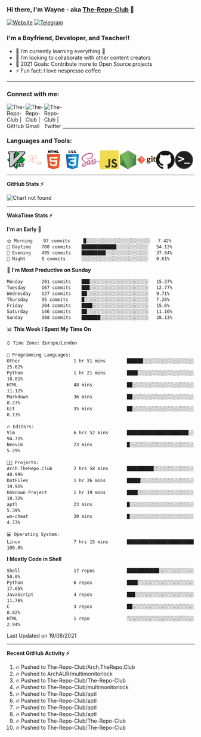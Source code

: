 ### Hi there, I'm Wayne - aka [The-Repo-Club][website] 👋

[![Website](https://img.shields.io/website?label=github.com/The-Repo-Club/&color=orange&style=flat-square&url=https://github.com/The-Repo-Club/)][website]
[![Telegram](https://img.shields.io/badge/Chat%20on-Telegram-orange.svg?color=orange&logo=telegram&style=flat-square)][telegram]

### I'm a Boyfriend, Developer, and Teacher!!

- 🌱 I’m currently learning everything 🤣
- 👯 I’m looking to collaborate with other content creators
- 🥅 2021 Goals: Contribute more to Open Source projects
- ⚡ Fun fact: I love nespresso coffee

---
### Connect with me:

[<img align="left" alt="The-Repo-Club | GitHub" width="50px" src="https://cdn.jsdelivr.net/npm/simple-icons@v3/icons/github.svg" />][website]
[<img align="left" alt="The-Repo-Club | Gmail" width="50px" src="https://cdn.jsdelivr.net/npm/simple-icons@v3/icons/gmail.svg" />][email]
[<img align="left" alt="The-Repo-Club | Twitter" width="50px" src="https://cdn.jsdelivr.net/npm/simple-icons@v3/icons/telegram.svg" />][telegram]

[website]: https://github.com/The-Repo-Club/
[email]: mailto:wayne6324@gmail.com
[telegram]: https://t.me/TheRepoClub

<br />
<br />
<br />

---
### Languages and Tools:

<img align="left" alt="Vim" width="50px" src="https://raw.githubusercontent.com/github/explore/80688e429a7d4ef2fca1e82350fe8e3517d3494d/topics/vim/vim.png" />
<img align="left" alt="Fish" width="50px" src="https://raw.githubusercontent.com/github/explore/80688e429a7d4ef2fca1e82350fe8e3517d3494d/topics/fish/fish.png" />
<img align="left" alt="HTML5" width="50px" src="https://raw.githubusercontent.com/github/explore/80688e429a7d4ef2fca1e82350fe8e3517d3494d/topics/html/html.png" />
<img align="left" alt="CSS3" width="50px" src="https://raw.githubusercontent.com/github/explore/80688e429a7d4ef2fca1e82350fe8e3517d3494d/topics/css/css.png" />
<img align="left" alt="Sass" width="50px" src="https://raw.githubusercontent.com/github/explore/80688e429a7d4ef2fca1e82350fe8e3517d3494d/topics/sass/sass.png" />
<img align="left" alt="JavaScript" width="50px" src="https://raw.githubusercontent.com/github/explore/80688e429a7d4ef2fca1e82350fe8e3517d3494d/topics/javascript/javascript.png" />
<img align="left" alt="Node.js" width="50px" src="https://raw.githubusercontent.com/github/explore/80688e429a7d4ef2fca1e82350fe8e3517d3494d/topics/nodejs/nodejs.png" />
<img align="left" alt="Git" width="50px" src="https://raw.githubusercontent.com/github/explore/80688e429a7d4ef2fca1e82350fe8e3517d3494d/topics/git/git.png" />
<img align="left" alt="GitHub" width="50px" src="https://raw.githubusercontent.com/github/explore/78df643247d429f6cc873026c0622819ad797942/topics/github/github.png" />
<img align="left" alt="Terminal" width="50px" src="https://raw.githubusercontent.com/github/explore/80688e429a7d4ef2fca1e82350fe8e3517d3494d/topics/terminal/terminal.png" />

<br />
<br />
<br />

---

**GitHub Stats ⚡**

![Chart not found](https://github-readme-stats.vercel.app/api?username=The-Repo-Club&theme=tokyonight&show_icons=true&count_private=true&hide_border=true&include_all_commits=true&custom_title=The-Repo-Club%27s+GitHub+Stats)


---

**WakaTime Stats ⚡**

<!--START_SECTION:waka-->
**I'm an Early 🐤** 

```text
🌞 Morning    97 commits     █░░░░░░░░░░░░░░░░░░░░░░░░   7.42% 
🌆 Daytime    708 commits    █████████████░░░░░░░░░░░░   54.13% 
🌃 Evening    495 commits    █████████░░░░░░░░░░░░░░░░   37.84% 
🌙 Night      8 commits      ░░░░░░░░░░░░░░░░░░░░░░░░░   0.61%

```
📅 **I'm Most Productive on Sunday** 

```text
Monday       201 commits    ███░░░░░░░░░░░░░░░░░░░░░░   15.37% 
Tuesday      167 commits    ███░░░░░░░░░░░░░░░░░░░░░░   12.77% 
Wednesday    127 commits    ██░░░░░░░░░░░░░░░░░░░░░░░   9.71% 
Thursday     95 commits     █░░░░░░░░░░░░░░░░░░░░░░░░   7.26% 
Friday       204 commits    ████░░░░░░░░░░░░░░░░░░░░░   15.6% 
Saturday     146 commits    ██░░░░░░░░░░░░░░░░░░░░░░░   11.16% 
Sunday       368 commits    ███████░░░░░░░░░░░░░░░░░░   28.13%

```


📊 **This Week I Spent My Time On** 

```text
⌚︎ Time Zone: Europe/London

💬 Programming Languages: 
Other                    1 hr 51 mins        ██████░░░░░░░░░░░░░░░░░░░   25.62% 
Python                   1 hr 21 mins        ████░░░░░░░░░░░░░░░░░░░░░   18.81% 
HTML                     48 mins             ██░░░░░░░░░░░░░░░░░░░░░░░   11.12% 
Markdown                 36 mins             ██░░░░░░░░░░░░░░░░░░░░░░░   8.27% 
Git                      35 mins             ██░░░░░░░░░░░░░░░░░░░░░░░   8.13%

🔥 Editors: 
Vim                      6 hrs 52 mins       ███████████████████████░░   94.71% 
Neovim                   23 mins             █░░░░░░░░░░░░░░░░░░░░░░░░   5.29%

🐱‍💻 Projects: 
Arch.TheRepo.Club        2 hrs 58 mins       ██████████░░░░░░░░░░░░░░░   40.99% 
DotFiles                 1 hr 26 mins        █████░░░░░░░░░░░░░░░░░░░░   19.91% 
Unknown Project          1 hr 19 mins        ████░░░░░░░░░░░░░░░░░░░░░   18.32% 
aptl                     23 mins             █░░░░░░░░░░░░░░░░░░░░░░░░   5.39% 
wm-cheat                 20 mins             █░░░░░░░░░░░░░░░░░░░░░░░░   4.73%

💻 Operating System: 
Linux                    7 hrs 15 mins       █████████████████████████   100.0%

```

**I Mostly Code in Shell** 

```text
Shell                    17 repos            ████████████░░░░░░░░░░░░░   50.0% 
Python                   6 repos             ████░░░░░░░░░░░░░░░░░░░░░   17.65% 
JavaScript               4 repos             ███░░░░░░░░░░░░░░░░░░░░░░   11.76% 
C                        3 repos             ██░░░░░░░░░░░░░░░░░░░░░░░   8.82% 
HTML                     1 repo              ░░░░░░░░░░░░░░░░░░░░░░░░░   2.94%

```



 Last Updated on 19/08/2021
<!--END_SECTION:waka-->

---

**Recent GitHub Activity :zap:**

<!--START_SECTION:activity-->
1. 🔥 Pushed to The-Repo-Club/Arch.TheRepo.Club
2. 🔥 Pushed to ArchAUR/multimonitorlock
3. 🔥 Pushed to The-Repo-Club/The-Repo-Club
4. 🔥 Pushed to The-Repo-Club/multimonitorlock
5. 🔥 Pushed to The-Repo-Club/aptl
6. 🔥 Pushed to The-Repo-Club/aptl
7. 🔥 Pushed to The-Repo-Club/aptl
8. 🔥 Pushed to The-Repo-Club/aptl
9. 🔥 Pushed to The-Repo-Club/The-Repo-Club
10. 🔥 Pushed to The-Repo-Club/The-Repo-Club
<!--END_SECTION:activity-->